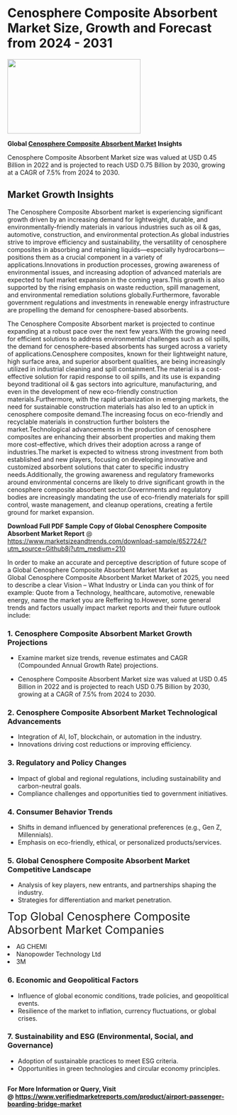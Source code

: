 <H1>Cenosphere Composite Absorbent Market Size, Growth and Forecast from 2024 - 2031</H1><img class="aligncenter size-medium wp-image-584254" src="https://thirdeyenews.in/wp-content/uploads/2024/09/Global-Market-Research-300x168.jpeg" alt="" width="300" height="168" /><p><strong>Global&nbsp;<a href="https://www.marketsizeandtrends.com/download-sample/652724/?utm_source=Github8j?utm_medium=210">Cenosphere Composite Absorbent Market</a> Insights</strong></p><p>Cenosphere Composite Absorbent Market size was valued at USD 0.45 Billion in 2022 and is projected to reach USD 0.75 Billion by 2030, growing at a CAGR of 7.5% from 2024 to 2030.</p><p><h2>Market Growth Insights</h2> <p>The Cenosphere Composite Absorbent market is experiencing significant growth driven by an increasing demand for lightweight, durable, and environmentally-friendly materials in various industries such as oil & gas, automotive, construction, and environmental protection.As global industries strive to improve efficiency and sustainability, the versatility of cenosphere composites in absorbing and retaining liquids—especially hydrocarbons—positions them as a crucial component in a variety of applications.Innovations in production processes, growing awareness of environmental issues, and increasing adoption of advanced materials are expected to fuel market expansion in the coming years.This growth is also supported by the rising emphasis on waste reduction, spill management, and environmental remediation solutions globally.Furthermore, favorable government regulations and investments in renewable energy infrastructure are propelling the demand for cenosphere-based absorbents.</p> <p>The Cenosphere Composite Absorbent market is projected to continue expanding at a robust pace over the next few years.With the growing need for efficient solutions to address environmental challenges such as oil spills, the demand for cenosphere-based absorbents has surged across a variety of applications.Cenosphere composites, known for their lightweight nature, high surface area, and superior absorbent qualities, are being increasingly utilized in industrial cleaning and spill containment.The material is a cost-effective solution for rapid response to oil spills, and its use is expanding beyond traditional oil & gas sectors into agriculture, manufacturing, and even in the development of new eco-friendly construction materials.Furthermore, with the rapid urbanization in emerging markets, the need for sustainable construction materials has also led to an uptick in cenosphere composite demand.The increasing focus on eco-friendly and recyclable materials in construction further bolsters the market.Technological advancements in the production of cenosphere composites are enhancing their absorbent properties and making them more cost-effective, which drives their adoption across a range of industries.The market is expected to witness strong investment from both established and new players, focusing on developing innovative and customized absorbent solutions that cater to specific industry needs.Additionally, the growing awareness and regulatory frameworks around environmental concerns are likely to drive significant growth in the cenosphere composite absorbent sector.Governments and regulatory bodies are increasingly mandating the use of eco-friendly materials for spill control, waste management, and cleanup operations, creating a fertile ground for market expansion.</p> <p><span class=""><strong>Download Full PDF Sample Copy of Global Cenosphere Composite Absorbent Market Report</strong> @ <a href="https://www.marketsizeandtrends.com/download-sample/652724/?utm_source=Github8j?utm_medium=210" target="_blank">https://www.marketsizeandtrends.com/download-sample/652724/?utm_source=Github8j?utm_medium=210</a></span></p><p>In order to make an accurate and perceptive description of future scope of a Global&nbsp;Cenosphere Composite Absorbent Market Market as Global&nbsp;Cenosphere Composite Absorbent Market Market of 2025, you need to describe a clear Vision &ndash; What Industry or Linda can you think of for example: Quote from a Technology, healthcare, automotive, renewable energy, name the market you are Reffering to.However, some general trends and factors usually impact market reports and their future outlook include:</p><h3>1.&nbsp;<strong>Cenosphere Composite Absorbent Market Growth Projections</strong></h3><ul><li>Examine market size trends, revenue estimates and CAGR (Compounded Annual Growth Rate) projections.</li><li><p>Cenosphere Composite Absorbent Market size was valued at USD 0.45 Billion in 2022 and is projected to reach USD 0.75 Billion by 2030, growing at a CAGR of 7.5% from 2024 to 2030.</p></li></ul><h3>2.&nbsp;<strong>Cenosphere Composite Absorbent Market Technological Advancements</strong></h3><ul><li>Integration of AI, IoT, blockchain, or automation in the industry.</li><li>Innovations driving cost reductions or improving efficiency.</li></ul><h3>3.&nbsp;<strong>Regulatory and Policy Changes</strong></h3><ul><li>Impact of global and regional regulations, including sustainability and carbon-neutral goals.</li><li>Compliance challenges and opportunities tied to government initiatives.</li></ul><h3>4.&nbsp;<strong>Consumer Behavior Trends</strong></h3><ul><li>Shifts in demand influenced by generational preferences (e.g., Gen Z, Millennials).</li><li>Emphasis on eco-friendly, ethical, or personalized products/services.</li></ul><h3>5.&nbsp;<strong>Global Cenosphere Composite Absorbent Market Competitive Landscape</strong></h3><ul><li>Analysis of key players, new entrants, and partnerships shaping the industry.</li><li>Strategies for differentiation and market penetration.</li></ul><p data-pm-slice="1 1 []"><span style="color: inherit; font-family: inherit; font-size: 25px;">Top Global Cenosphere Composite Absorbent Market Companies</span></p><div class="" data-test-id=""><p><li>AG CHEMI</li><li> Nanopowder Technology Ltd</li><li> 3M</li></p></div><h3>6.&nbsp;<strong>Economic and Geopolitical Factors</strong></h3><ul><li>Influence of global economic conditions, trade policies, and geopolitical events.</li><li>Resilience of the market to inflation, currency fluctuations, or global crises.</li></ul><h3>7.&nbsp;<strong>Sustainability and ESG (Environmental, Social, and Governance)</strong></h3><ul><li>Adoption of sustainable practices to meet ESG criteria.</li><li>Opportunities in green technologies and circular economy principles.</li></ul><h2><strong style="font-size: 14px;">For More Information or Query, Visit @&nbsp;</strong><a style="background-color: #ffffff; font-size: 14px;" href="https://www.marketsizeandtrends.com/report/cenosphere-composite-absorbent-market/" target="_blank">https://www.verifiedmarketreports.com/product/airport-passenger-boarding-bridge-market</a></h2>